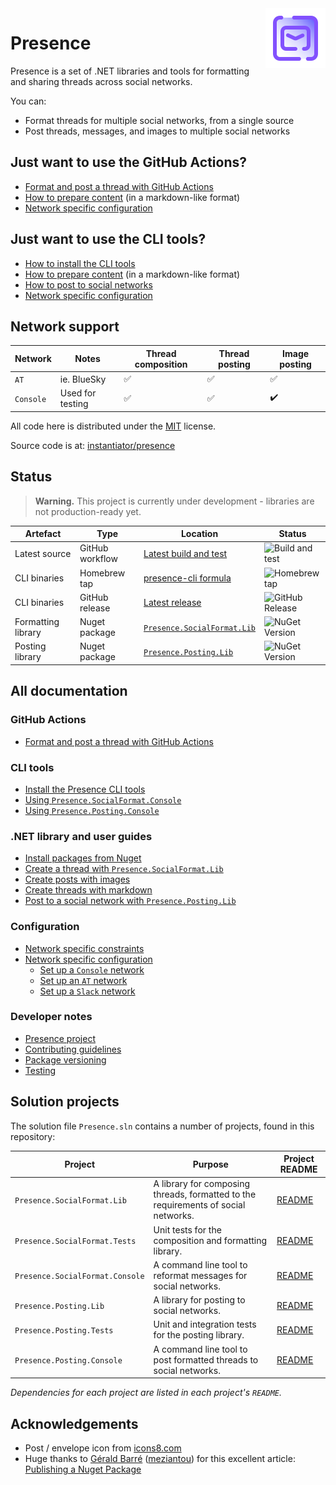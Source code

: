 <img src="images/icon.png" style="float: right;" alt="The Presence icon (for now) - an envelope, with thick purple outlines, on a white-to-light-purple gradient" />

# Presence

Presence is a set of .NET libraries and tools for formatting and sharing threads across social networks.

You can:

- Format threads for multiple social networks, from a single source
- Post threads, messages, and images to multiple social networks

## Just want to use the GitHub Actions?

- [Format and post a thread with GitHub Actions](gha/format-and-post-with-gha.md)
- [How to prepare content](guides/create-with-markdown.md) (in a markdown-like format)
- [Network specific configuration](guides/network-specifics.md)

## Just want to use the CLI tools?

- [How to install the CLI tools](cli/install-cli-tools.md)
- [How to prepare content](guides/create-with-markdown.md) (in a markdown-like format)
- [How to post to social networks](cli/presence-posting-console.md)
- [Network specific configuration](guides/network-specifics.md)

## Network support

| Network   | Notes            | Thread composition | Thread posting | Image posting |
| --------- | ---------------- | ------------------ | -------------- | ------------- |
| `AT`      | ie. BlueSky      | ✅                 | ✅             | ✅            |
| `Console` | Used for testing | ✅                 | ✅             | ✔️            |

All code here is distributed under the [MIT](https://github.com/instantiator/presence/blob/main/LICENSE) license.

Source code is at: [instantiator/presence](https://github.com/instantiator/presence)

## Status

> **Warning.** This project is currently under development - libraries are not production-ready yet.

| Artefact           | Type            | Location                                                                                                        | Status                                                                                                                                                                                                                             |
| ------------------ | --------------- | --------------------------------------------------------------------------------------------------------------- | ---------------------------------------------------------------------------------------------------------------------------------------------------------------------------------------------------------------------------------- |
| Latest source      | GitHub workflow | [Latest build and test](https://github.com/instantiator/presence/actions/workflows/on-push-build-and-test.yaml) | ![Build and test](https://img.shields.io/github/actions/workflow/status/instantiator/presence/on-push-build-and-test.yaml?label=Build%20and%20test)                                                                                |
| CLI binaries       | Homebrew tap    | [presence-cli formula](https://github.com/instantiator/homebrew-presence)                                       | ![Homebrew tap](https://img.shields.io/badge/dynamic/json.svg?url=https://raw.githubusercontent.com/instantiator/homebrew-presence/master/Info/presence-cli.json&query=$.versions.stable&label=instantiator/presence/presence-cli) |
| CLI binaries       | GitHub release  | [Latest release](https://github.com/instantiator/presence/releases/latest)                                      | ![GitHub Release](https://img.shields.io/github/v/release/instantiator/presence?include_prereleases&label=instantiator/presence:latest)                                                                                            |
| Formatting library | Nuget package   | [`Presence.SocialFormat.Lib`](https://www.nuget.org/packages/Presence.SocialFormat.Lib/)                        | ![NuGet Version](https://img.shields.io/nuget/v/Presence.SocialFormat.Lib?label=Presence.SocialFormat.Lib)                                                                                                                         |
| Posting library    | Nuget package   | [`Presence.Posting.Lib`](https://www.nuget.org/packages/Presence.Posting.Lib/)                                  | ![NuGet Version](https://img.shields.io/nuget/v/Presence.Posting.Lib?label=Presence.Posting.Lib)                                                                                                                                   |

## All documentation

### GitHub Actions

- [Format and post a thread with GitHub Actions](gha/format-and-post-with-gha.md)

### CLI tools

- [Install the Presence CLI tools](cli/install-cli-tools.md)
- [Using `Presence.SocialFormat.Console`](cli/presence-social-format-console.md)
- [Using `Presence.Posting.Console`](cli/presence-posting-console.md)

### .NET library and user guides

- [Install packages from Nuget](guides/install-packages.md)
- [Create a thread with `Presence.SocialFormat.Lib`](guides/create-thread.md)
- [Create posts with images](guides/create-images.md)
- [Create threads with markdown](guides/create-with-markdown.md)
- [Post to a social network with `Presence.Posting.Lib`](guides/send-post.md)

### Configuration

- [Network specific constraints](guides/network-constraints.md)
- [Network specific configuration](guides/network-specifics.md)
  - [Set up a `Console` network](guides/networks/setup-console.md)
  - [Set up an `AT` network](guides/networks/setup-at.md)
  - [Set up a `Slack` network](guides/networks/setup-slack.md)

### Developer notes

- [Presence project](https://github.com/users/instantiator/projects/1/views/1)
- [Contributing guidelines](CONTRIBUTING.md)
- [Package versioning](dev-notes/package-versioning.md)
- [Testing](dev-notes/testing.md)

## Solution projects

The solution file `Presence.sln` contains a number of projects, found in this repository:

| Project                         | Purpose                                                                            | Project README                                                                                       |
| ------------------------------- | ---------------------------------------------------------------------------------- | ---------------------------------------------------------------------------------------------------- |
| `Presence.SocialFormat.Lib`     | A library for composing threads, formatted to the requirements of social networks. | [README](https://github.com/instantiator/presence/blob/main/Presence.SocialFormat.Lib/README.md)     |
| `Presence.SocialFormat.Tests`   | Unit tests for the composition and formatting library.                             | [README](https://github.com/instantiator/presence/blob/main/Presence.SocialFormat.Tests/README.md)   |
| `Presence.SocialFormat.Console` | A command line tool to reformat messages for social networks.                      | [README](https://github.com/instantiator/presence/blob/main/Presence.SocialFormat.Console/README.md) |
| `Presence.Posting.Lib`          | A library for posting to social networks.                                          | [README](https://github.com/instantiator/presence/blob/main/Presence.Posting.Lib/README.md)          |
| `Presence.Posting.Tests`        | Unit and integration tests for the posting library.                                | [README](https://github.com/instantiator/presence/blob/main/Presence.Posting.Tests/README.md)        |
| `Presence.Posting.Console`      | A command line tool to post formatted threads to social networks.                  | [README](https://github.com/instantiator/presence/blob/main/Presence.Posting.Console/README.md)      |

_Dependencies for each project are listed in each project's `README`._

## Acknowledgements

- Post / envelope icon from [icons8.com](https://icons8.com)
- Huge thanks to [Gérald Barré](https://bsky.app/profile/meziantou.net) ([meziantou](https://github.com/meziantou)) for this excellent article: [Publishing a Nuget Package](https://www.meziantou.net/publishing-a-nuget-package-following-best-practices-using-github.htm)
